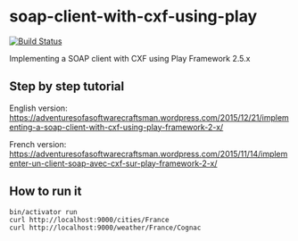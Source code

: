 # soap-client-with-cxf-using-play

[![Build Status](https://travis-ci.org/damienbeaufils/soap-client-with-cxf-using-play.svg?branch=master)](https://travis-ci.org/damienbeaufils/soap-client-with-cxf-using-play)

Implementing a SOAP client with CXF using Play Framework 2.5.x

## Step by step tutorial

English version: https://adventuresofasoftwarecraftsman.wordpress.com/2015/12/21/implementing-a-soap-client-with-cxf-using-play-framework-2-x/

French version: https://adventuresofasoftwarecraftsman.wordpress.com/2015/11/14/implementer-un-client-soap-avec-cxf-sur-play-framework-2-x/

## How to run it

```
bin/activator run
curl http://localhost:9000/cities/France
curl http://localhost:9000/weather/France/Cognac
```
